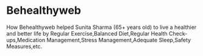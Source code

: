# Behealthyweb
How Behealthyweb helped Sunita Sharma (65+ years old) to live a healthier and better life by Regular Exercise,Balanced Diet,Regular Health Check-ups,Medication Management,Stress Management,Adequate Sleep,Safety Measures,etc.

